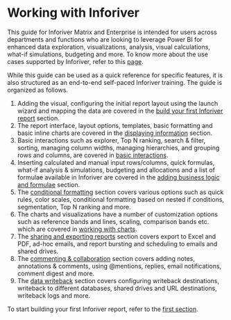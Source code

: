 # Working with Inforiver

This guide for Inforiver Matrix and Enterprise is intended for users across departments and functions who are looking to leverage Power BI for enhanced data exploration, visualizations, analysis, visual calculations, what-if simulations, budgeting and more. To know more about the use cases supported by Inforiver, refer to this [page](../).&#x20;

While this guide can be used as a quick reference for specific features, it is also structured as an end-to-end self-paced Inforiver training. The guide is organized as follows.

1. Adding the visual, configuring the initial report layout using the launch wizard and mapping the data are covered in the [build your first Inforiver report](1.-build-your-first-inforiver-report.md) section.
2. The report interface, layout options, templates, basic formatting and basic inline charts are covered in the [displaying information](2.-displaying-information/) section.
3. Basic interactions such as explorer, Top N ranking, search & filter, sorting, managing column widths, managing hierarchies, and grouping rows and columns, are covered in [basic interactions](3.-basic-interactions/).&#x20;
4. Inserting calculated and manual input rows/columns, quick formulas, what-if analysis & simulations, budgeting and allocations and a list of formulae available in Inforiver are covered in the [adding business logic and formulae](4.-adding-business-logic-and-formulae/) section.
5. The [conditional formatting](5.-conditional-formatting/) section covers various options such as quick rules, color scales, conditional formatting based on nested if conditions, segmentation, Top N ranking and more.
6. The charts and visualizations have a number of customization options such as reference bands and lines, scaling, comparison bands etc. which are covered in [working with charts](6.-working-with-charts.md).
7. The [sharing and exporting reports](7.-sharing-and-exporting-reports/) section covers export to Excel and PDF, ad-hoc emails, and report bursting and scheduling to emails and shared drives.
8. The [commenting & collaboration](8.-commenting-and-collaboration/) section covers adding notes, annotations & comments, using @mentions, replies, email notifications, comment digest and more.
9. The [data writeback](9.-data-writeback.md) section covers configuring writeback destinations, writeback to different databases, shared drives and URL destinations, writeback logs and more.

To start building your first Inforiver report, refer to the [first section](1.-build-your-first-inforiver-report.md).&#x20;
